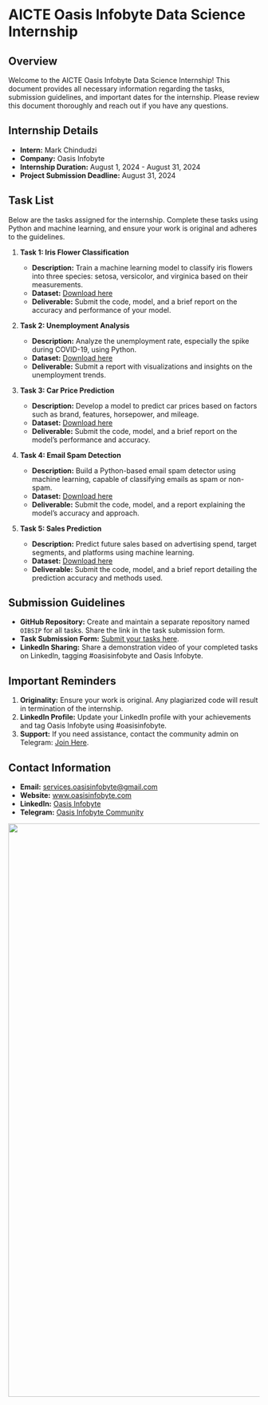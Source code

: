 # AICTE Oasis Infobyte Data Science Internship

## Overview
Welcome to the AICTE Oasis Infobyte Data Science Internship! This document provides all necessary information regarding the tasks, submission guidelines, and important dates for the internship. Please review this document thoroughly and reach out if you have any questions.

## Internship Details
- **Intern:** Mark Chindudzi
- **Company:** Oasis Infobyte
- **Internship Duration:** August 1, 2024 - August 31, 2024
- **Project Submission Deadline:** August 31, 2024

## Task List
Below are the tasks assigned for the internship. Complete these tasks using Python and machine learning, and ensure your work is original and adheres to the guidelines.

1. **Task 1: Iris Flower Classification**
   - **Description:** Train a machine learning model to classify iris flowers into three species: setosa, versicolor, and virginica based on their measurements.
   - **Dataset:** [Download here](https://www.kaggle.com/datasets/saurabh00007/iriscsv)
   - **Deliverable:** Submit the code, model, and a brief report on the accuracy and performance of your model.

2. **Task 2: Unemployment Analysis**
   - **Description:** Analyze the unemployment rate, especially the spike during COVID-19, using Python.
   - **Dataset:** [Download here](https://www.kaggle.com/datasets/gokulrajkmv/unemployment-in-india)
   - **Deliverable:** Submit a report with visualizations and insights on the unemployment trends.

3. **Task 3: Car Price Prediction**
   - **Description:** Develop a model to predict car prices based on factors such as brand, features, horsepower, and mileage.
   - **Dataset:** [Download here](https://www.kaggle.com/datasets/vijayaadithyanvg/car-price-predictionused-cars)
   - **Deliverable:** Submit the code, model, and a brief report on the model’s performance and accuracy.

4. **Task 4: Email Spam Detection**
   - **Description:** Build a Python-based email spam detector using machine learning, capable of classifying emails as spam or non-spam.
   - **Dataset:** [Download here](https://www.kaggle.com/datasets/uciml/sms-spam-collection-dataset)
   - **Deliverable:** Submit the code, model, and a report explaining the model’s accuracy and approach.

5. **Task 5: Sales Prediction**
   - **Description:** Predict future sales based on advertising spend, target segments, and platforms using machine learning.
   - **Dataset:** [Download here](https://www.kaggle.com/datasets/bumba5341/advertisingcsv)
   - **Deliverable:** Submit the code, model, and a brief report detailing the prediction accuracy and methods used.

## Submission Guidelines
- **GitHub Repository:** Create and maintain a separate repository named `OIBSIP` for all tasks. Share the link in the task submission form.
- **Task Submission Form:** [Submit your tasks here](https://bit.ly/AICTE_OIBSIP_AugustP1Submission).
- **LinkedIn Sharing:** Share a demonstration video of your completed tasks on LinkedIn, tagging #oasisinfobyte and Oasis Infobyte.

## Important Reminders
1. **Originality:** Ensure your work is original. Any plagiarized code will result in termination of the internship.
2. **LinkedIn Profile:** Update your LinkedIn profile with your achievements and tag Oasis Infobyte using #oasisinfobyte.
3. **Support:** If you need assistance, contact the community admin on Telegram: [Join Here](https://t.me/oasisinfobyte).

## Contact Information
- **Email:** services.oasisinfobyte@gmail.com
- **Website:** www.oasisinfobyte.com
- **LinkedIn:** [Oasis Infobyte](https://www.linkedin.com/company/oasis-infobyte/posts/?feedView=all)
- **Telegram:** [Oasis Infobyte Community](https://t.me/oasisinfobyte)

<img src="https://th.bing.com/th/id/OIP.vmUEe4sqTIX1HlioZYsIuwHaCO?rs=1&pid=ImgDetMain" width="1150">
